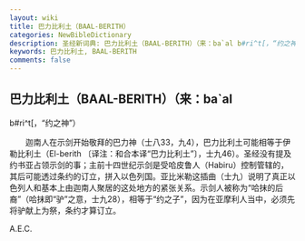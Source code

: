 ```yaml
---
layout: wiki
title: 巴力比利土（BAAL-BERITH）
categories: NewBibleDictionary
description: 圣经新词典: 巴力比利土（BAAL-BERITH）（来：ba`al b#ri^t[，“约之神”）
keywords: 巴力比利土, BAAL-BERITH
comments: false
---
```


## 巴力比利土（BAAL-BERITH）（来：ba`al

b#ri^t[，“约之神”）

　　迦南人在示剑开始敬拜的巴力神（士八33，九4），巴力比利土可能相等于伊勒比利土（El-berith 〔译注：和合本译“巴力比利土”〕，士九46）。圣经没有提及约书亚占领示剑的事；主前十四世纪示剑是受哈皮鲁人（Habiru）控制管辖的，其后可能透过条约的订立，拼入以色列国。亚比米勒这插曲（士九）说明了真正以色列人和基本上由迦南人聚居的这处地方的紧张关系。示剑人被称为“哈抹的后裔”（哈抹即“驴”之意，士九28），相等于“约之子”，因为在亚摩利人当中，必须先将驴献上为祭，条约才算订立。

A.E.C.







